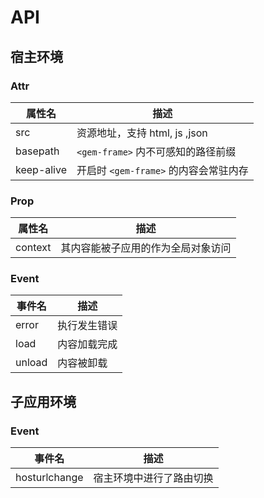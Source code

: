 # API

## 宿主环境

### Attr

| 属性名     | 描述                                  |
| ---------- | ------------------------------------- |
| src        | 资源地址，支持 html, js ,json         |
| basepath   | `<gem-frame>` 内不可感知的路径前缀    |
| keep-alive | 开启时 `<gem-frame>` 的内容会常驻内存 |

### Prop

| 属性名  | 描述                               |
| ------- | ---------------------------------- |
| context | 其内容能被子应用的作为全局对象访问 |

### Event

| 事件名 | 描述         |
| ------ | ------------ |
| error  | 执行发生错误 |
| load   | 内容加载完成 |
| unload | 内容被卸载   |

## 子应用环境

### Event

| 事件名        | 描述                     |
| ------------- | ------------------------ |
| hosturlchange | 宿主环境中进行了路由切换 |
